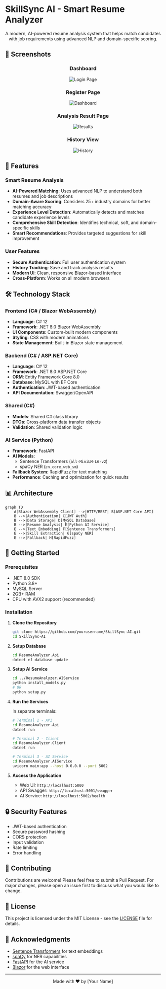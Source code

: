 # SkillSync AI - Smart Resume Analyzer

<div align="center">

A modern, AI-powered resume analysis system that helps match candidates with job requirements using advanced NLP and domain-specific scoring.

</div>

## 📸 Screenshots

<div align="center">

### Dashboard
![Login Page](Screenshots/upload.png)

### Register Page
![Dashboard](Screenshots/register.png)

### Analysis Result Page
![Results](Screenshots/result.png)

### History View
![History](Screenshots/history.png)

</div>

## 🌟 Features

### Smart Resume Analysis
- **AI-Powered Matching**: Uses advanced NLP to understand both resumes and job descriptions
- **Domain-Aware Scoring**: Considers 25+ industry domains for better matching accuracy
- **Experience Level Detection**: Automatically detects and matches candidate experience levels
- **Comprehensive Skill Detection**: Identifies technical, soft, and domain-specific skills
- **Smart Recommendations**: Provides targeted suggestions for skill improvement

### User Features
- **Secure Authentication**: Full user authentication system
- **History Tracking**: Save and track analysis results
- **Modern UI**: Clean, responsive Blazor-based interface
- **Cross-Platform**: Works on all modern browsers

## 🛠️ Technology Stack

### Frontend (C# / Blazor WebAssembly)
- **Language**: C# 12
- **Framework**: .NET 8.0 Blazor WebAssembly
- **UI Components**: Custom-built modern components
- **Styling**: CSS with modern animations
- **State Management**: Built-in Blazor state management

### Backend (C# / ASP.NET Core)
- **Language**: C# 12
- **Framework**: .NET 8.0 ASP.NET Core
- **ORM**: Entity Framework Core 8.0
- **Database**: MySQL with EF Core
- **Authentication**: JWT-based authentication
- **API Documentation**: Swagger/OpenAPI

### Shared (C#)
- **Models**: Shared C# class library
- **DTOs**: Cross-platform data transfer objects
- **Validation**: Shared validation logic

### AI Service (Python)
- **Framework**: FastAPI
- **AI Models**: 
  - Sentence Transformers (`all-MiniLM-L6-v2`)
  - spaCy NER (`en_core_web_sm`)
- **Fallback System**: RapidFuzz for text matching
- **Performance**: Caching and optimization for quick results

## 📊 Architecture

```mermaid
graph TD
    A[Blazor WebAssembly Client] -->|HTTP/REST| B[ASP.NET Core API]
    B -->|Authentication| C[JWT Auth]
    B -->|Data Storage| D[MySQL Database]
    B -->|Resume Analysis| E[Python AI Service]
    E -->|Text Embedding| F[Sentence Transformers]
    E -->|Skill Extraction| G[spaCy NER]
    E -->|Fallback| H[RapidFuzz]
```

## 🚀 Getting Started

### Prerequisites
- .NET 8.0 SDK
- Python 3.8+
- MySQL Server
- 2GB+ RAM
- CPU with AVX2 support (recommended)

### Installation

1. **Clone the Repository**
   ```bash
   git clone https://github.com/yourusername/SkillSync-AI.git
   cd SkillSync-AI
   ```

2. **Setup Database**
   ```bash
   cd ResumeAnalyzer.Api
   dotnet ef database update
   ```

3. **Setup AI Service**
   ```bash
   cd ../ResumeAnalyzer.AIService
   python install_models.py
   # OR
   python setup.py
   ```

4. **Run the Services**

   In separate terminals:

   ```bash
   # Terminal 1 - API
   cd ResumeAnalyzer.Api
   dotnet run

   # Terminal 2 - Client
   cd ResumeAnalyzer.Client
   dotnet run

   # Terminal 3 - AI Service
   cd ResumeAnalyzer.AIService
   uvicorn main:app --host 0.0.0.0 --port 5002
   ```

5. **Access the Application**
   - Web UI: `http://localhost:5000`
   - API Swagger: `http://localhost:5001/swagger`
   - AI Service: `http://localhost:5002/health`

## 🔒 Security Features

- JWT-based authentication
- Secure password hashing
- CORS protection
- Input validation
- Rate limiting
- Error handling

## 🤝 Contributing

Contributions are welcome! Please feel free to submit a Pull Request. For major changes, please open an issue first to discuss what you would like to change.

## 📝 License

This project is licensed under the MIT License - see the [LICENSE](LICENSE) file for details.

## 🙏 Acknowledgments

- [Sentence Transformers](https://www.sbert.net/) for text embeddings
- [spaCy](https://spacy.io/) for NER capabilities
- [FastAPI](https://fastapi.tiangolo.com/) for the AI service
- [Blazor](https://dotnet.microsoft.com/apps/aspnet/web-apps/blazor) for the web interface

---

<div align="center">

Made with ❤️ by [Your Name]

</div> 
